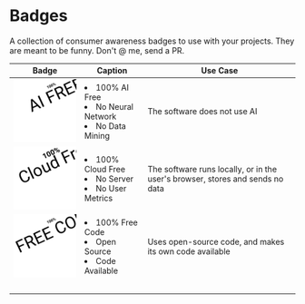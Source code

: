 # Badges

A collection of consumer awareness badges to use with your projects. They are meant to be funny. Don't @ me, send a PR.

| Badge                                                                                                                                                        | Caption                                                         | Use Case                                                                      |
| ------------------------------------------------------------------------------------------------------------------------------------------------------------ | --------------------------------------------------------------- | ----------------------------------------------------------------------------- |
| ![AI Free](./BadgeAiFree.svg)                                                                                                                                | <li/> 100% AI Free <li/> No Neural Network <li/> No Data Mining | The software does not use AI                                                  |
| ![Cloud Free](./BadgeLocal.svg?)                                                                                                                             | <li/> 100% Cloud Free <li/> No Server <li/> No User Metrics     | The software runs locally, or in the user's browser, stores and sends no data |
| ![Free Code](./BadgeOpenSource.svg)                                                                                                                          | <li/> 100% Free Code <li/> Open Source <li/> Code Available     | Uses open-source code, and makes its own code available                       |
| &nbsp;&nbsp;&nbsp;&nbsp;&nbsp;&nbsp;&nbsp;&nbsp;&nbsp;&nbsp;&nbsp;&nbsp;&nbsp;&nbsp;&nbsp;&nbsp;&nbsp;&nbsp;&nbsp;&nbsp;&nbsp;&nbsp;&nbsp;&nbsp;&nbsp;&nbsp; |                                                                 |
